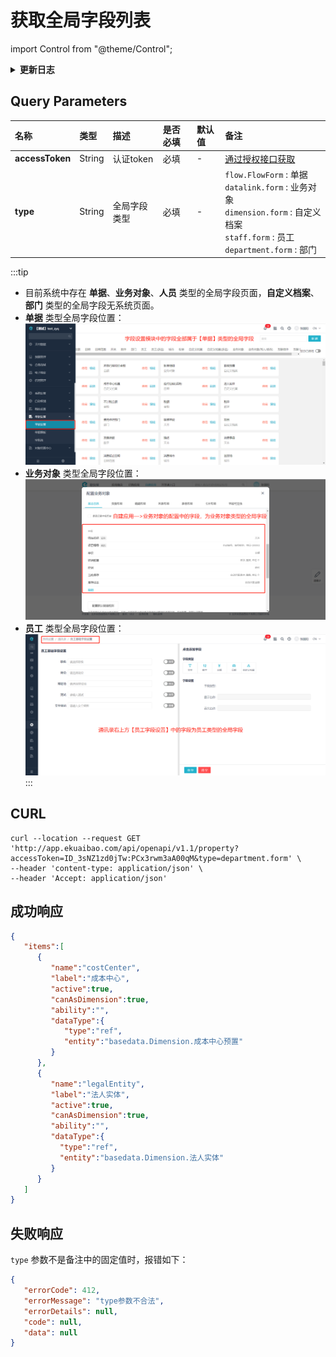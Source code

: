 # 获取全局字段列表

import Control from "@theme/Control";

<Control
method="GET"
url="/api/openapi/v1.1/property"
/>

<details>
  <summary><b>更新日志</b></summary>
  <div>
    <a href="https://docs.ekuaibao.com/docs/open-api/notice/update-log" target="_blank"><b>1.0.3  </b></a>&nbsp;&nbsp;&nbsp; -> 🚀 接口升级 <b>v1.1</b> 版本，新增对 <b>type</b>（全局字段类型）的参数校验，非备注类型时，报错 ”<b>type参数不合法</b>“。<br/>
    <a href="https://docs.ekuaibao.com/docs/open-api/notice/update-log" target="_blank"><b>0.7.131</b></a> -> 🆕 新增了本接口。<br/>
  </div>
</details>

## Query Parameters

| 名称 | 类型 | 描述 | 是否必填 | 默认值 | 备注 |
| :--- | :--- | :--- | :--- |:--- | :--- |
| **accessToken** | String | 认证token  | 必填  | - | [通过授权接口获取](/docs/open-api/getting-started/auth) |
| **type**        | String | 全局字段类型 | 必填  | - | `flow.FlowForm` : 单据<br/>`datalink.form` : 业务对象<br/>`dimension.form` : 自定义档案<br/>`staff.form` : 员工<br/>`department.form` : 部门 | 

:::tip
 - 目前系统中存在 **单据**、**业务对象**、**人员** 类型的全局字段页面，**自定义档案**、**部门** 类型的全局字段无系统页面。
 - **单据** 类型全局字段位置：
   ![单据类型全局字段](images/单据类型全局字段.png)
 - **业务对象** 类型全局字段位置：
   ![业务对象类型全局字段](images/业务对象类型全局字段.png)
 - **员工** 类型全局字段位置：
   ![员工类型全局字段](images/员工类型全局字段.png)
:::

## CURL
```shell
curl --location --request GET 'http://app.ekuaibao.com/api/openapi/v1.1/property?accessToken=ID_3sNZ1zd0jTw:PCx3rwm3aA00qM&type=department.form' \
--header 'content-type: application/json' \
--header 'Accept: application/json'
```

## 成功响应
```json
{
   "items":[
      {
         "name":"costCenter",
         "label":"成本中心",
         "active":true,
         "canAsDimension":true,
         "ability":"",
         "dataType":{
            "type":"ref",
            "entity":"basedata.Dimension.成本中心预置"
         }
      },
      {
         "name":"legalEntity",
         "label":"法人实体",
         "active":true,
         "canAsDimension":true,
         "ability":"",
         "dataType":{
           "type":"ref",
           "entity":"basedata.Dimension.法人实体"
         }
      }
   ]
}
```

## 失败响应
`type` 参数不是备注中的固定值时，报错如下：
```json
{
   "errorCode": 412,
   "errorMessage": "type参数不合法",
   "errorDetails": null,
   "code": null,
   "data": null
}
```

